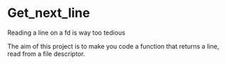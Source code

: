 # Get_next_line
Reading a line on a fd is way too tedious

The aim of this project is to make you code a function that returns a line,
read from a file descriptor.
